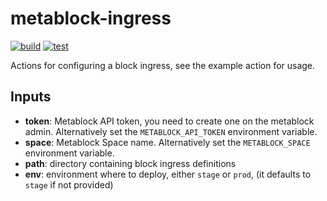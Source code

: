 # metablock-ingress

[![build](https://github.com/quantmind/metablock-ingress/actions/workflows/build.yml/badge.svg)](https://github.com/quantmind/metablock-ingress/actions/workflows/build.yml)
[![test](https://github.com/quantmind/metablock-ingress/actions/workflows/test.yml/badge.svg)](https://github.com/quantmind/metablock-ingress/actions/workflows/test.yml)

Actions for configuring a block ingress, see the example action for usage.

## Inputs

- **token**: Metablock API token, you need to create one on the metablock admin. Alternatively set the `METABLOCK_API_TOKEN` environment variable.
- **space**: Metablock Space name. Alternatively set the `METABLOCK_SPACE` environment variable.
- **path**: directory containing block ingress definitions
- **env**: environment where to deploy, either `stage` or `prod`, (it defaults to `stage` if not provided)

